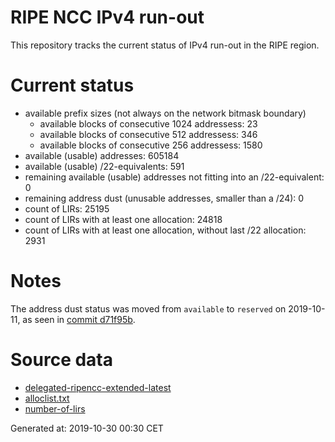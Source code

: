 # RIPE NCC IPv4 run-out
This repository tracks the current status of IPv4 run-out in the RIPE region.

# Current status
- available prefix sizes (not always on the network bitmask boundary)
  - available blocks of consecutive 1024 addressess: 23
  - available blocks of consecutive 512 addressess: 346
  - available blocks of consecutive 256 addressess: 1580
- available (usable) addresses: 605184
- available (usable) /22-equivalents: 591
- remaining available (usable) addresses not fitting into an /22-equivalent: 0
- remaining address dust (unusable addresses, smaller than a /24): 0
- count of LIRs: 25195
- count of LIRs with at least one allocation: 24818
- count of LIRs with at least one allocation, without last /22 allocation: 2931

# Notes
The address dust status was moved from `available` to `reserved` on 2019-10-11, as seen in [commit d71f95b](https://github.com/zajdee/ripe-ncc-ipv4-runout/commit/d71f95b1f7c9f639556e395e4ad0f41e54834954).

# Source data
- [delegated-ripencc-extended-latest](https://ftp.ripe.net/pub/stats/ripencc/delegated-ripencc-extended-latest)
- [alloclist.txt](https://ftp.ripe.net/pub/stats/ripencc/membership/alloclist.txt)
- [number-of-lirs](https://labs.ripe.net/statistics/number-of-lirs)

Generated at: 2019-10-30 00:30 CET
